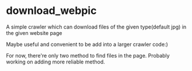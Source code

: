 # download_webpic
A simple crawler which can download files of the given type(default jpg) in the given website page

Maybe useful and convenient to be add into a larger crawler code:)

For now, there're only two method to find files in the page. Probably working on adding more reliable method.
